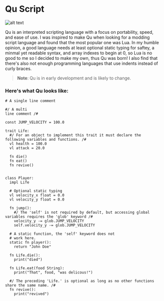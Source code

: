 
# Qu Script
![alt text](https://github.com/GsLogiMaker/qu-script/blob/6d593de1afebed6874ffff39b046e8f8c071e020/Logo.png)

Qu is an interpreted scripting language with a focus on portability, speed, and ease of use. I was inspired to make Qu when looking for a modding script language and found that the most popular one was Lua. In my humble opinion, a good language needs at least optional static typing for saftey, a minmal yet readable syntax, and array indexes to begin at 0, so Lua is no good to me so I decided to make my own, thus Qu was born! I also find that there's also not enough programming languages that use indents instead of curly braces.

> __Note__: Qu is in early development and is likely to change.

### Here's what Qu looks like:
```
# A single line comment

#/ A multi
line comment /#

const JUMP_VELOCITY = 100.0

trait Life:
  #/ For an object to implement this trait it must declare the following variables and functions. /#
  vl health = 100.0
  vl attack = 20.0
  
  fn die()
  fn eat()
  fn revive()
  
  
class Player:
  impl Life
  
  # Optional static typing
  vl velocity_x float = 0.0
  vl velocity_y float = 0.0
  
  fn jump():
    #/ The 'self' is not required by default, but accessing global variables requires the 'glob' keyword /#
    velocity_y -= glob.JUMP_VELOCITY
    self.velocity_y -= glob.JUMP_VELOCITY
  
  # A static function, the 'self' keyword does not
  # work here.
  static fn player():
    return "John Doe"
  
  fn Life.die():
    print("died")

  fn Life.eat(food String):
    print("That", food, "was delicous!")
    
  #/ The preceding 'Life.' is optional as long as no other functions share the same name. /#
  fn revive():
    print("revived")
```
